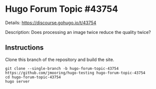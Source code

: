 # Hugo Forum Topic #43754

Details: <https://discourse.gohugo.io/t/43754>

Description: Does processing an image twice reduce the quality twice?

## Instructions

Clone this branch of the repository and build the site.

```text
git clone --single-branch -b hugo-forum-topic-43754 https://github.com/jmooring/hugo-testing hugo-forum-topic-43754
cd hugo-forum-topic-43754
hugo server
```
